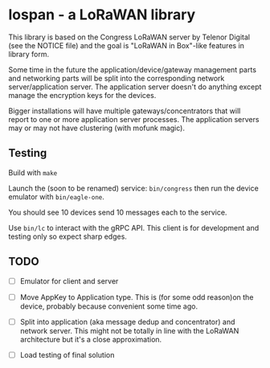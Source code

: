 # lospan - a LoRaWAN library

This library is based on the Congress LoRaWAN server by Telenor Digital (see the NOTICE file) and the goal is
"LoRaWAN in Box"-like features in library form. 

Some time in the future the application/device/gateway management parts and networking parts will be
split into the corresponding network server/application server. The application server doesn't do anything
except manage the encryption keys for the devices.

Bigger installations will have multiple gateways/concentrators that will report to one or more application
server processes. The application servers may or may not have clustering (with mofunk magic).

## Testing

Build with `make`

Launch the (soon to be renamed) service: `bin/congress` then run the device emulator with `bin/eagle-one`. 

You should see 10 devices send 10 messages each to the service.

Use `bin/lc` to interact with the gRPC API. This client is for development and testing only so expect sharp
edges.

## TODO
* [ ] Emulator for client and server
* [ ] Move AppKey to Application type. This is (for some odd reason)on the device,
  probably because convenient some time ago.
* [ ] Split into application (aka message dedup and concentrator) and network server.
  This might not be totally in line with the LoRaWAN architecture but it's a close
  approximation.
* [ ] Load testing of final solution



